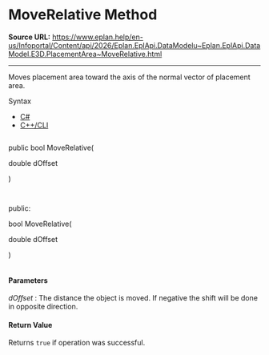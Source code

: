 # MoveRelative Method

**Source URL:** https://www.eplan.help/en-us/Infoportal/Content/api/2026/Eplan.EplApi.DataModelu~Eplan.EplApi.DataModel.E3D.PlacementArea~MoveRelative.html

---

Moves placement area toward the axis of the normal vector of placement area.

Syntax

- [C#](#i-syntax-CS)
- [C++/CLI](#i-syntax-CPP2005)

```
```
public bool MoveRelative( 

   double dOffset

)
```
```

```
```
public:

bool MoveRelative( 

   double dOffset

)
```
```

#### Parameters

*dOffset*
:   The distance the object is moved. If negative the shift will be done in opposite direction.

#### Return Value

Returns `true` if operation was successful.
